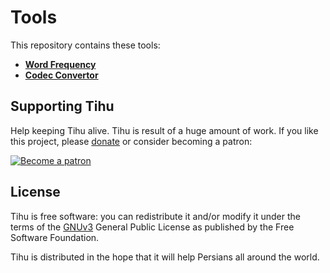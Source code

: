 # Tools

This repository contains these tools:
* [**Word Frequency**](./word_frequency/)
* [**Codec Convertor**](./codec_convertor/)


## Supporting Tihu
Help keeping Tihu alive. Tihu is result of a huge amount of work. If you like this project, please [donate](http://lilak-project.com/donate.php) or consider becoming a patron:

[![Become a patron](https://c5.patreon.com/external/logo/become_a_patron_button.png)](https://patreon.com/b00f)


## License
Tihu is free software: you can redistribute it and/or modify it under the terms of the [GNUv3](https://www.gnu.org/licenses/) General Public License as published by the Free Software Foundation.

Tihu is distributed in the hope that it will help Persians all around the world.
